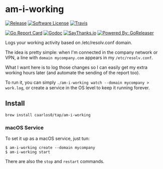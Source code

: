 # am-i-working

[![Release](https://img.shields.io/github/release/caarlos0/am-i-working.svg?style=flat-square)](https://github.com/caarlos0/am-i-working/releases/latest)
[![Software License](https://img.shields.io/badge/license-MIT-brightgreen.svg?style=flat-square)](LICENSE.md)
[![Travis](https://img.shields.io/travis/caarlos0/am-i-working.svg?style=flat-square)](https://travis-ci.org/caarlos0/am-i-working)
<!-- [![Coverage Status](https://img.shields.io/coveralls/caarlos0/am-i-working/master.svg?style=flat-square)](https://coveralls.io/github/caarlos0/am-i-working?branch=master) -->
[![Go Report Card](https://goreportcard.com/badge/github.com/caarlos0/am-i-working?style=flat-square)](https://goreportcard.com/report/github.com/caarlos0/am-i-working)
[![Godoc](https://godoc.org/github.com/caarlos0/am-i-working?status.svg&style=flat-square)](http://godoc.org/github.com/caarlos0/am-i-working)
[![SayThanks.io](https://img.shields.io/badge/SayThanks.io-%E2%98%BC-1EAEDB.svg?style=flat-square)](https://saythanks.io/to/caarlos0)
[![Powered By: GoReleaser](https://img.shields.io/badge/powered%20by-goreleaser-green.svg?style=flat-square)](https://github.com/goreleaser)

Logs your working activity based on /etc/resolv.conf domain.

The idea is pretty simple: when I'm connected in the company network or
VPN, a line with `domain mycompany.com` appears in my `/etc/resolv.conf`.

What I want here is to log those changes so I can easily get my extra working
hours later (and automate the sending of the report too).

To run it, you can simply `./am-i-working watch --domain mycompany > work.log`,
or create a service in the OS level to keep it running forever.

## Install

```console
brew install caarlos0/tap/am-i-working
```

### macOS Service

To set it up as a macOS service, just tun:

```console
$ am-i-working create --domain mycompany
$ am-i-working start
```

There are also the `stop` and `restart` commands.
